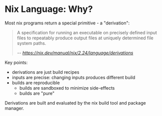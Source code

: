 Nix Language: Why?
===

<!-- pause -->

Most nix programs return a special primitive - a "derivation":

> A specification for running an executable
> on precisely defined input files
> to repeatably produce output files
> at uniquely determined file system paths.
>
> -- _https://nix.dev/manual/nix/2.24/language/derivations_

<!-- pause -->

Key points:

- derivations are just build recipes
- inputs are precise: changing inputs produces different build
- builds are reproducible
  - builds are sandboxed to minimize side-effects
  - builds are "pure"

Derivations are built and evaluated by the nix build tool and package manager.

<!--
speaker_note: |
  why write nix code?
  what do most nix programs do?

  =====

  the nix cli is built to interpret nix expressions when building software
  most nix programs are meant to return a special primitive called a "derivation"

  =====

  a derivation is really just a build recipe
  this build recipe has well-defined inputs, and just describes how to build the software
  the derivation inputs are used to define dependencies, source files, compilers, and other tools
  since builds are sandboxed, there's a high guarantee that the build will be reproducible
-->

<!-- end_slide -->
